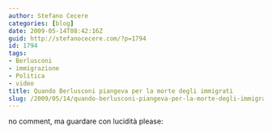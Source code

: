 ```yaml
---
author: Stefano Cecere
categories: [blog]
date: 2009-05-14T08:42:16Z
guid: http://stefanocecere.com/?p=1794
id: 1794
tags:
- Berlusconi
- immigrazione
- Politica
- video
title: Quando Berlusconi piangeva per la morte degli immigrati
slug: /2009/05/14/quando-berlusconi-piangeva-per-la-morte-degli-immigrati/
---
```


no comment, ma guardare con lucidità please: